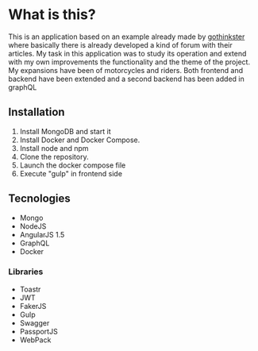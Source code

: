 # What is this?
This is an application based on an example already made by [gothinkster](https://github.com/gothinkster/angular-realworld-example-app) where basically there is already developed a kind of forum with their articles. My task in this application was to study its operation and extend with my own improvements the functionality and the theme of the project. My expansions have been of motorcycles and riders. Both frontend and backend have been extended and a second backend has been added in graphQL

## Installation

1. Install MongoDB and start it
2. Install Docker and Docker Compose.
3. Install node and npm
4. Clone the repository.
5. Launch the docker compose file
6. Execute "gulp" in frontend side

## Tecnologies

- Mongo
- NodeJS
- AngularJS 1.5
- GraphQL
- Docker

### Libraries

- Toastr
- JWT
- FakerJS
- Gulp
- Swagger
- PassportJS
- WebPack